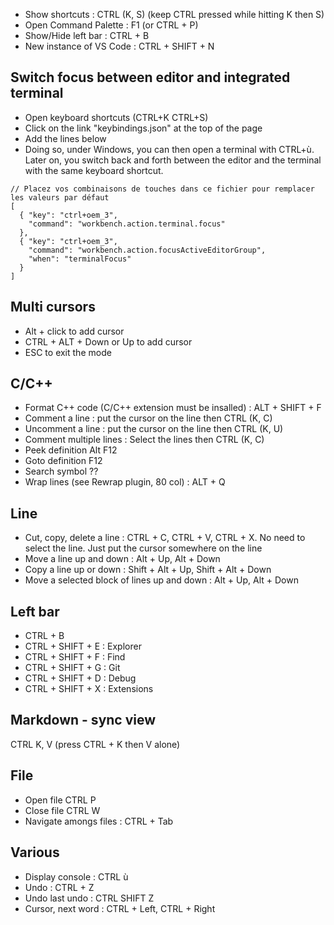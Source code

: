 - Show shortcuts : CTRL (K, S) (keep CTRL pressed while hitting K then S)
- Open Command Palette : F1 (or CTRL + P)
- Show/Hide left bar : CTRL + B 
- New instance of VS Code : CTRL + SHIFT + N

## Switch focus between editor and integrated terminal
- Open keyboard shortcuts (CTRL+K CTRL+S)
- Click on the link "keybindings.json" at the top of the page
- Add the lines below 
- Doing so, under Windows, you can then open a terminal with CTRL+ù. Later on, you switch back and forth between the editor and the terminal with the same keyboard shortcut.
```
// Placez vos combinaisons de touches dans ce fichier pour remplacer les valeurs par défaut
[
  { "key": "ctrl+oem_3", 
    "command": "workbench.action.terminal.focus"
  },
  { "key": "ctrl+oem_3", 
    "command": "workbench.action.focusActiveEditorGroup", 
    "when": "terminalFocus"
  }  
]
```
## Multi cursors
- Alt + click to add cursor
- CTRL + ALT + Down or Up to add cursor
- ESC to exit the mode

## C/C++
- Format C++ code (C/C++ extension must be insalled) : ALT + SHIFT + F
- Comment a line   : put the cursor on the line then CTRL (K, C)
- Uncomment a line : put the cursor on the line then CTRL (K, U)
- Comment multiple lines : Select the lines then CTRL (K, C)
- Peek definition Alt F12
- Goto definition F12
- Search symbol ??
- Wrap lines (see Rewrap plugin, 80 col) : ALT + Q

## Line
- Cut, copy, delete a line : CTRL + C, CTRL + V, CTRL + X. No need to select the line. Just put the cursor somewhere on the line
- Move a line up and down  : Alt + Up, Alt + Down
- Copy a line up or down   : Shift + Alt + Up, Shift + Alt + Down
- Move a selected block of lines up and down : Alt + Up, Alt + Down

## Left bar
- CTRL + B
- CTRL + SHIFT + E : Explorer
- CTRL + SHIFT + F : Find
- CTRL + SHIFT + G : Git
- CTRL + SHIFT + D : Debug
- CTRL + SHIFT + X : Extensions

## Markdown - sync view
CTRL K, V (press CTRL + K then V alone)

## File
- Open file CTRL P
- Close file CTRL W
- Navigate amongs files : CTRL + Tab

## Various
- Display console : CTRL ù
- Undo : CTRL + Z
- Undo last undo : CTRL SHIFT Z
- Cursor, next word : CTRL + Left, CTRL + Right
